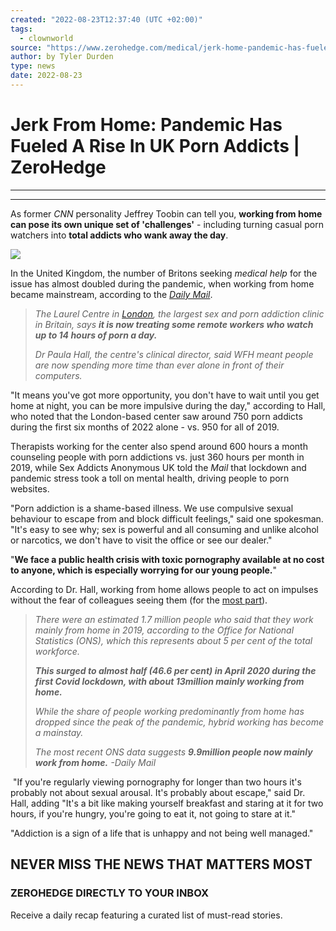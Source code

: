 ```yaml
---
created: "2022-08-23T12:37:40 (UTC +02:00)"
tags:
  - clownworld
source: "https://www.zerohedge.com/medical/jerk-home-pandemic-has-fueled-rise-uk-porn-addicts"
author: by Tyler Durden
type: news
date: 2022-08-23
---
```


# Jerk From Home: Pandemic Has Fueled A Rise In UK Porn Addicts | ZeroHedge

---

---

As former *CNN* personality Jeffrey Toobin can tell you, **working from home can pose its own unique set of 'challenges'** - including turning casual porn watchers into **total addicts who wank away the day**.

[![](https://assets.zerohedge.com/s3fs-public/styles/inline_image_mobile/public/inline-images/rubber%20chicken%20no%201.jpg?itok=fEcMwaWA)](https://www.zerohedge.com/s3/files/inline-images/rubber%20chicken%20no%201.jpg?itok=fEcMwaWA)

In the United Kingdom, the number of Britons seeking *medical help* for the issue has almost doubled during the pandemic, when working from home became mainstream, according to the [*Daily Mail*](https://www.dailymail.co.uk/health/article-11127351/EXCL-WFH-fuelled-rise-extreme-porn-addiction.html).

 > 
 > *The Laurel Centre in [London](https://www.dailymail.co.uk/news/london/index.html), the largest sex and porn addiction clinic in Britain, says **it is now treating some remote workers who watch up to 14 hours of porn a day.***
 > 
 > *Dr Paula Hall, the centre's clinical director, said WFH meant people are now spending more time than ever alone in front of their computers.*

"It means you've got more opportunity, you don't have to wait until you get home at night, you can be more impulsive during the day," according to Hall, who noted that the London-based center saw around 750 porn addicts during the first six months of 2022 alone - vs. 950 for all of 2019.

Therapists working for the center also spend around 600 hours a month counseling people with porn addictions vs. just 360 hours per month in 2019, while Sex Addicts Anonymous UK told the *Mail* that lockdown and pandemic stress took a toll on mental health, driving people to porn websites.

"Porn addiction is a shame-based illness. We use compulsive sexual behaviour to escape from and block difficult feelings," said one spokesman. "It's easy to see why; sex is powerful and all consuming and unlike alcohol or narcotics, we don't have to visit the office or see our dealer."

"**We face a public health crisis with toxic pornography available at no cost to anyone, which is especially worrying for our young people.**"

According to Dr. Hall, working from home allows people to act on impulses without the fear of colleagues seeing them (for the [most part](https://www.zerohedge.com/political/what-hell-were-you-thinking-watch-red-faced-jeffrey-toobin-seeks-post-masturbation)).

 > 
 > *There were an estimated 1.7 million people who said that they work mainly from home in 2019, according to the Office for National Statistics (ONS), which this represents about 5 per cent of the total workforce.*
 > 
 > ***This surged to almost half (46.6 per cent) in April 2020 during the first Covid lockdown, with about 13million mainly working from home.***
 > 
 > *While the share of people working predominantly from home has dropped since the peak of the pandemic, hybrid working has become a mainstay.* 
 > 
 > *The most recent ONS data suggests **9.9million people now mainly work from home.*** *-Daily Mail*

 "If you're regularly viewing pornography for longer than two hours it's probably not about sexual arousal. It's probably about escape," said Dr. Hall, adding "It's a bit like making yourself breakfast and staring at it for two hours, if you're hungry, you're going to eat it, not going to stare at it."

"Addiction is a sign of a life that is unhappy and not being well managed."

## NEVER MISS THE NEWS THAT MATTERS MOST

### ZEROHEDGE DIRECTLY TO YOUR INBOX

Receive a daily recap featuring a curated list of must-read stories.
